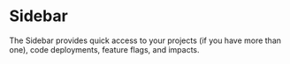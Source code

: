 # Sidebar

The Sidebar provides quick access to your projects \(if you have more than one\), code deployments, feature flags, and impacts.

